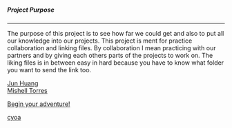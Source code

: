 
##### Project Purpose
________

The purpose of this project is to see how far we could get and also to put all our knowledge into  our projects.
This project is ment for practice collaboration and linking files.
By collaboration I mean practicing with our partners  and by giving each others parts of the projects to work on.
The liking files  is in between easy in hard because you have to know what folder you want to send the link too.

[Jun Huang](https://github.com/junh4533)  
[Mishell Torres](https://github.com/mishellt1023)

[Begin your adventure!](begin.md)

[cyoa](https://docs.google.com/drawings/d/1P19MInLeJUvY5lyf7KK4Z0aq91phNfMOCUXhkYrNB6o/edit)
